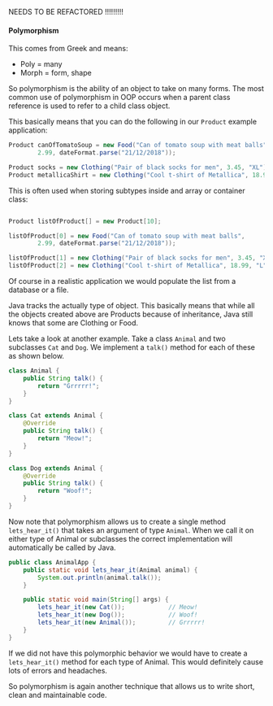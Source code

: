 NEEDS TO BE REFACTORED !!!!!!!!!




#### Polymorphism

This comes from Greek and means:
* Poly = many
* Morph = form, shape

So polymorphism is the ability of an object to take on many forms. The most common use of polymorphism in OOP occurs when a parent class reference is used to refer to a child class object.

This basically means that you can do the following in our `Product` example application:

```java
Product canOfTomatoSoup = new Food("Can of tomato soup with meat balls",
        2.99, dateFormat.parse("21/12/2018"));

Product socks = new Clothing("Pair of black socks for men", 3.45, "XL");
Product metallicaShirt = new Clothing("Cool t-shirt of Metallica", 18.99, "L");
```

This is often used when storing subtypes inside and array or container class:

```java

Product listOfProduct[] = new Product[10];

listOfProduct[0] = new Food("Can of tomato soup with meat balls",
        2.99, dateFormat.parse("21/12/2018"));

listOfProduct[1] = new Clothing("Pair of black socks for men", 3.45, "XL");
listOfProduct[2] = new Clothing("Cool t-shirt of Metallica", 18.99, "L");
```

Of course in a realistic application we would populate the list from a database or a file.

Java tracks the actually type of object. This basically means that while all the objects created above
are Products because of inheritance, Java still knows that some are Clothing or Food.

Lets take a look at another example. Take a class `Animal` and two subclasses `Cat` and `Dog`.
We implement a `talk()` method for each of these as shown below.

```java
class Animal {
    public String talk() {
        return "Grrrrr!";
    }
}

class Cat extends Animal {
    @Override
    public String talk() {
        return "Meow!";
    }
}

class Dog extends Animal {
    @Override
    public String talk() {
        return "Woof!";
    }
}
```

Now note that polymorphism allows us to create a single method `lets_hear_it()` that
takes an argument of type `Animal`. When we call it on either type of Animal or subclasses
the correct implementation will automatically be called by Java.

```java
public class AnimalApp {
    public static void lets_hear_it(Animal animal) {
        System.out.println(animal.talk());
    }

    public static void main(String[] args) {
        lets_hear_it(new Cat());            // Meow!
        lets_hear_it(new Dog());            // Woof!
        lets_hear_it(new Animal());         // Grrrrr!
    }
}
```

If we did not have this polymorphic behavior we would have to create a `lets_hear_it()`
method for each type of Animal. This would definitely cause lots of errors and headaches.

So polymorphism is again another technique that allows us to write short, clean and maintainable code.
